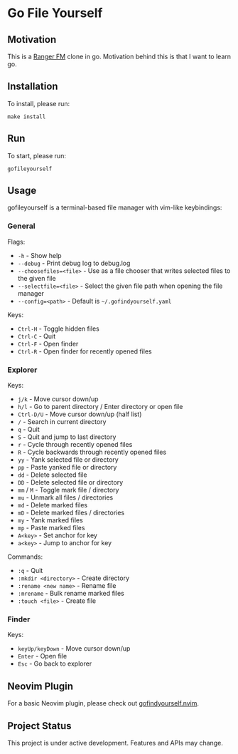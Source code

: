 # Go File Yourself

## Motivation

This is a [Ranger FM](https://github.com/ranger/ranger/) clone in go. Motivation behind this is that I want to learn go.

## Installation

To install, please run:
```
make install
```

## Run

To start, please run:

```
gofileyourself
```

## Usage

gofileyourself is a terminal-based file manager with vim-like keybindings:

### General

Flags:

- `-h` - Show help
- `--debug` - Print debug log to debug.log
- `--choosefiles=<file>` - Use as a file chooser that writes selected files to the given file
- `--selectfile=<file>` - Select the given file path when opening the file manager
- `--config=<path>` - Default is `~/.gofindyourself.yaml`

Keys:

- `Ctrl-H` - Toggle hidden files
- `Ctrl-C` - Quit
- `Ctrl-F` - Open finder
- `Ctrl-R` - Open finder for recently opened files

### Explorer

Keys:

- `j/k` - Move cursor down/up
- `h/l` - Go to parent directory / Enter directory or open file
- `Ctrl-D/U` - Move cursor down/up (half list)
- `/` - Search in current directory
- `q` - Quit
- `S` - Quit and jump to last directory
- `r` - Cycle through recently opened files
- `R` - Cycle backwards through recently opened files
- `yy` - Yank selected file or directory
- `pp` - Paste yanked file or directory
- `dd` - Delete selected file
- `DD` - Delete selected file or directory
- `mm` / `M` - Toggle mark file / directory
- `mu` - Unmark all files / directories
- `md` - Delete marked files
- `mD` - Delete marked files / directories
- `my` - Yank marked files
- `mp` - Paste marked files
- `A<key>` - Set anchor for key
- `a<key>` - Jump to anchor for key

Commands:

- `:q` - Quit
- `:mkdir <directory>` - Create directory
- `:rename <new name>` - Rename file
- `:mrename` - Bulk rename marked files
- `:touch <file>` - Create file

### Finder

Keys:

- `keyUp/keyDown` - Move cursor down/up
- `Enter` - Open file
- `Esc` - Go back to explorer


## Neovim Plugin

For a basic Neovim plugin, please check out [gofindyourself.nvim](https://github.com/thilobro/gofindyourself.nvim).


## Project Status

This project is under active development. Features and APIs may change.

